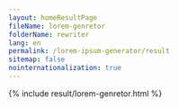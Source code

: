 ```yaml
---
layout: homeResultPage
fileName: lorem-genretor
folderName: rewriter
lang: en
permalink: /lorem-ipsum-generator/result
sitemap: false
nointernationalization: true
---
```


{% include result/lorem-genretor.html %}

<script src="/js/result/generator.js" data-foldername="{{page.folderName}}" data-lang="{{page.lang}}"></script>

